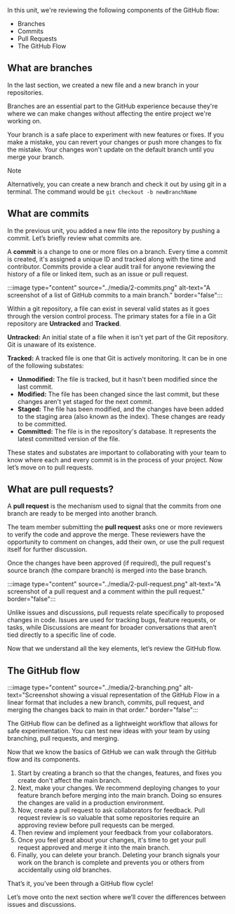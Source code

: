 In this unit, we're reviewing the following components of the GitHub flow:

- Branches
- Commits
- Pull Requests
- The GitHub Flow

## What are branches

In the last section, we created a new file and a new branch in your repositories.

Branches are an essential part to the GitHub experience because they're where we can make changes without affecting the entire project we're working on.

Your branch is a safe place to experiment with new features or fixes. If you make a mistake, you can revert your changes or push more changes to fix the mistake. Your changes won't update on the default branch until you merge your branch.

> [!NOTE]
> Alternatively, you can create a new branch and check it out by using git in a terminal. The command would be
> `git checkout -b newBranchName`

## What are commits

In the previous unit, you added a new file into the repository by pushing a commit. Let’s briefly review what commits are.

A **commit** is a change to one or more files on a branch. Every time a commit is created, it's assigned a unique ID and tracked along with the time and contributor. Commits provide a clear audit trail for anyone reviewing the history of a file or linked item, such as an issue or pull request.

:::image type="content" source="../media/2-commits.png" alt-text="A screenshot of a list of GitHub commits to a main branch." border="false":::

Within a git repository, a file can exist in several valid states as it goes through the version control process. The primary states for a file in a Git repository are **Untracked** and **Tracked**.

**Untracked:** An initial state of a file when it isn't yet part of the Git repository. Git is unaware of its existence.

**Tracked:** A tracked file is one that Git is actively monitoring. It can be in one of the following substates:

- **Unmodified:** The file is tracked, but it hasn't been modified since the last commit.
- **Modified:** The file has been changed since the last commit, but these changes aren't yet staged for the next commit.
- **Staged:** The file has been modified, and the changes have been added to the staging area (also known as the index). These changes are ready to be committed.
- **Committed:** The file is in the repository's database. It represents the latest committed version of the file.

These states and substates are important to collaborating with your team to know where each and every commit is in the process of your project. Now let’s move on to pull requests.

## What are pull requests?

A **pull request** is the mechanism used to signal that the commits from one branch are ready to be merged into another branch.

The team member submitting the **pull request** asks one or more reviewers to verify the code and approve the merge. These reviewers have the opportunity to comment on changes, add their own, or use the pull request itself for further discussion.

Once the changes have been approved (if required), the pull request's source branch (the compare branch) is merged into the base branch.

:::image type="content" source="../media/2-pull-request.png" alt-text="A screenshot of a pull request and a comment within the pull request." border="false":::

Unlike issues and discussions, pull requests relate specifically to proposed changes in code. Issues are used for tracking bugs, feature requests, or tasks, while Discussions are meant for broader conversations that aren’t tied directly to a specific line of code.

Now that we understand all the key elements, let’s review the GitHub flow.

## The GitHub flow

:::image type="content" source="../media/2-branching.png" alt-text="Screenshot showing a visual representation of the GitHub Flow in a linear format that includes a new branch, commits, pull request, and merging the changes back to main in that order." border="false":::

The GitHub flow can be defined as a lightweight workflow that allows for safe experimentation. You can test new ideas with your team by using branching, pull requests, and merging.

Now that we know the basics of GitHub we can walk through the GitHub flow and its components.

1. Start by creating a branch so that the changes, features, and fixes you create don't affect the main branch.
2. Next, make your changes. We recommend deploying changes to your feature branch before merging into the main branch. Doing so ensures the changes are valid in a production environment.
3. Now, create a pull request to ask collaborators for feedback. Pull request review is so valuable that some repositories require an approving review before pull requests can be merged.
4. Then review and implement your feedback from your collaborators.
5. Once you feel great about your changes, it's time to get your pull request approved and merge it into the main branch.
6. Finally, you can delete your branch. Deleting your branch signals your work on the branch is complete and prevents you or others from accidentally using old branches.

That’s it, you’ve been through a GitHub flow cycle!  

Let’s move onto the next section where we’ll cover the differences between issues and discussions.
